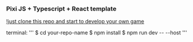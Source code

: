 ### Pixi JS + Typescript + React template

[!just clone this repo and start to develop your own game](https://github.com/turbokirichenko/pixijs-typescript-vite-template/public/logo/pixi-logo.png)

terminal:
'''
$ cd your-repo-name
$ npm install
$ npm run dev -- --host
'''
